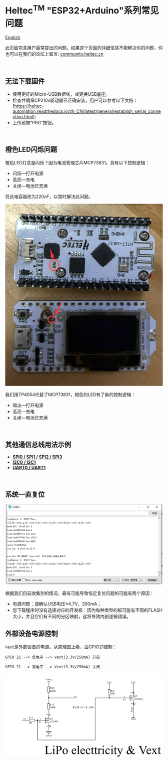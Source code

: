 # Heltec<sup>TM</sup> "ESP32+Arduino"系列常见问题
[English](https://heltec-automation-docs.readthedocs.io/en/latest/esp32+arduino/frequently_asked_questions.html)

此页面包含用户最常提出的问题。如果这个页面的详细信息不能解决你的问题，你也可以在我们的论坛上留言: [community.heltec.cn](http://community.heltec.cn/)

&nbsp;

## 无法下载固件

- 使用更好的Micro-USB数据线，或更换USB底座;
- 检查并确保CP210x驱动器已正确安装，用户可以参考以下文档：[https://heltec-automation.readthedocs.io/zh_CN/latest/general/establish_serial_connection.html);
- 上传前按“PRG”按钮。

&nbsp;

## 橙色LED闪烁问题

橙色LED灯总是闪烁？因为电池管理芯片MCP73831。具有以下控制逻辑：

- 闪烁—打开电源
- 高亮—充电
- 关闭—电池已充满

将此电容器改为220nF，以暂时解决此问题。

![](img/frequently_asked_questions/replcae.png)

我们用TP4054代替了MCP73831，橙色的LED有了新的控制逻辑：

- 暗淡—打开电源
- 高亮—充电
- 关闭—电池已充满

&nbsp;

## 其他通信总线用法示例

- **[SPI0 / SPI1 / SPI2 / SPI3](https://github.com/Heltec-Aaron-Lee/WiFi_Kit_series/tree/master/esp32/libraries/SPI/examples/SPI_Multiple_Buses)**
- **[I2C0 / I2C1](https://github.com/HelTecAutomation/Heltec_ESP32/blob/master/examples/ESP32/I2C_Scanner/I2C_Scanner.ino)**
- **[UART0 / UART1](https://github.com/HelTecAutomation/Heltec_ESP32/blob/master/examples/ESP32/Serial2/Serial2.ino)**

&nbsp;

## 系统一直复位

![](img/frequently_asked_questions/resetallthetime.png)

根据我们目前收集到的情况，最有可能导致恒定复位问题的可能有两个原因：

- 电源问题：请确认USB电压≥4.7V，300mA；
- 您下载程序时没有选择对应的开发板：因为每种类型的板可能有不同的FLASH大小，并且它们有不同的分区映射，这将导致内部逻辑错误。

## 外部设备电源控制

`Vext`是外部设备的电源。从原理图上看，由GPIO21控制：

`GPIO 21 --> 低电平 --> Vext(3.3V/250mA) 开启`

`GPIO 21 --> 高电平 --> Vext(3.3V/250mA) 关闭`

![](img/frequently_asked_questions/03.png)
